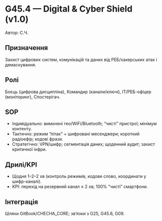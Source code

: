 # G45.4 — Digital & Cyber Shield (v1.0)
Автор: С.Ч.

## Призначення
Захист цифрових систем, комунікацій та даних від РЕБ/хакерських атак і демаскування.

## Ролі
Боєць (цифрова дисципліна), Командир (канали/ключі), ІТ/РЕБ-офіцер (моніторинг), Спостерігач.

## SOP
- Індивідуально: вимкнені гео/WiFi/Bluetooth; “чисті” пристрої; мінімум контенту.
- Тактично: режим “літак” + шифровані месенджери; короткий радіоефір; кодові фрази.
- Стратегічно: VPN/шифр; сегментація даних; щоденний аудит; захист критичної інфри.

## Дрилі/KPI
- Щодня 1–2–2 хв (контроль режимів, кодове слово, координати у шифр-каналі).
- KPI: перехід на резервний канал ≤ 2 хв; 100% “чисті” смартфони.

## Інтеграція
Шляхи GitBook/CHECHA_CORE; зв’язки з G25, G45.6, G09.
